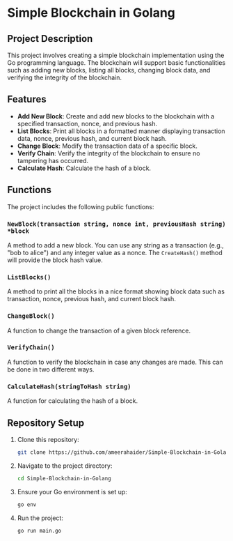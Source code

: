 # Simple Blockchain in Golang

## Project Description
This project involves creating a simple blockchain implementation using the Go programming language. The blockchain will support basic functionalities such as adding new blocks, listing all blocks, changing block data, and verifying the integrity of the blockchain.

## Features
- **Add New Block**: Create and add new blocks to the blockchain with a specified transaction, nonce, and previous hash.
- **List Blocks**: Print all blocks in a formatted manner displaying transaction data, nonce, previous hash, and current block hash.
- **Change Block**: Modify the transaction data of a specific block.
- **Verify Chain**: Verify the integrity of the blockchain to ensure no tampering has occurred.
- **Calculate Hash**: Calculate the hash of a block.

## Functions
The project includes the following public functions:

### `NewBlock(transaction string, nonce int, previousHash string) *block`
A method to add a new block. You can use any string as a transaction (e.g., "bob to alice") and any integer value as a nonce. The `CreateHash()` method will provide the block hash value.

### `ListBlocks()`
A method to print all the blocks in a nice format showing block data such as transaction, nonce, previous hash, and current block hash.

### `ChangeBlock()`
A function to change the transaction of a given block reference.

### `VerifyChain()`
A function to verify the blockchain in case any changes are made. This can be done in two different ways.

### `CalculateHash(stringToHash string)`
A function for calculating the hash of a block.

## Repository Setup
1. Clone this repository:
    ```sh
    git clone https://github.com/ameerahaider/Simple-Blockchain-in-Golang.git
    ```
2. Navigate to the project directory:
    ```sh
    cd Simple-Blockchain-in-Golang
    ```
3. Ensure your Go environment is set up:
    ```sh
    go env
    ```
4. Run the project:
    ```sh
    go run main.go
    ```
